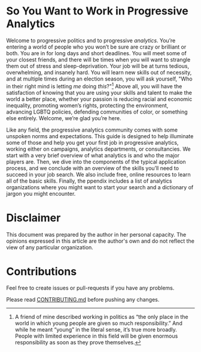 # So You Want to Work in Progressive Analytics

Welcome to progressive politics and to progressive *analytics*. You’re entering a world of people who you won’t be sure are crazy or brilliant or both. You are in for long days and short deadlines. You will meet some of your closest friends, and there will be times when you will want to strangle them out of stress and sleep-deprivation. Your job will be at turns tedious, overwhelming, and insanely hard. You will learn new skills out of necessity, and at multiple times during an election season, you will ask yourself, "Who in their right mind is letting *me* doing *this*?"[^1] Above all, you will have the satisfaction of knowing that you are using your skills and talent to make the world a better place, whether your passion is reducing racial and economic inequality, promoting women’s rights, protecting the environment, advancing LGBTQ policies, defending communities of color, or something else entirely. Welcome, we’re glad you’re here. 

Like any field, the progressive analytics community comes with some unspoken norms and expectations. This guide is designed to help illuminate some of those and help you get your first job in progressive analytics, working either on campaigns, analytics departments, or consultancies.  We start with a very brief overview of what analytics is and who the major players are. Then, we dive into the components of the typical application process, and we conclude with an overview of the skills you’ll need to succeed in your job search. We also include free, online resources to learn all of the basic skills. Finally, the ppendix includes a list of analytics organizations where you might want to start your search and a dictionary of jargon you might encounter.

# Disclaimer
This document was prepared by the author in her personal capacity. The opinions expressed in this article are the author's own and do not reflect the view of any particular organization.

# Contributions
Feel free to create issues or pull-requests if you have any problems.

Please read [CONTRIBUTING.md](https://github.com/anniejw6/jobs-proganalytics/blob/master/contributing.md) before pushing any changes.

[^1]: A friend of mine described working in politics as “the only place in the world in which young people are given so much responsibility.” And while he meant “young” in the literal sense, it’s true more broadly. People with limited experience in this field will be given enormous responsibility as soon as they prove themselves.
